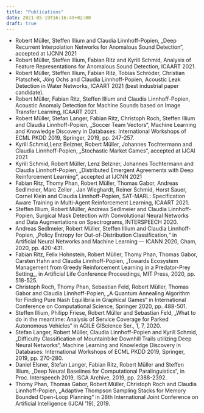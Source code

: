 ```yaml
---
title: "Publications"
date: 2021-05-19T16:16:49+02:00
draft: true
---
```


* Robert Müller, Steffen Illium and Claudia Linnhoff-Popien, „Deep Recurrent Interpolation Networks for Anomalous Sound Detection“, accepted at IJCNN 2021
* Robert Müller, Steffen Illium, Fabian Ritz and Kyrill Schmid, Analysis of Feature Representations for Anomalous Sound Detection, ICAART 2021. 
* Robert Müller, Steffen Illium, Fabian Ritz, Tobias Schröder, Christian Platschek, Jörg Ochs and Claudia Linnhoff-Popien, Acoustic Leak Detection in Water Networks,  ICAART 2021 (best industrial paper candidate).  
* Robert Müller, Fabian Ritz, Steffen Illium and Claudia Linnhoff-Popien, Acoustic Anomaly Detection for Machine Sounds based on Image Transfer Learning, ICAART 2021.
* Robert Müller, Stefan Langer, Fabian Ritz, Christoph Roch, Steffen Illium and Claudia Linnhoff-Popien, „Soccer Team Vectors“, Machine Learning and Knowledge Discovery in Databases: International Workshops of ECML PKDD 2019, Springer, 2019, pp. 247-257. 
* Kyrill Schmid,Lenz Belzner, Robert Müller, Johannes Tochtermann and Claudia Linnhoff-Popien, „Stochastic Market Games“, accepted at IJCAI 2021
* Kyrill Schmid, Robert Müller, Lenz Belzner, Johannes Tochtermann and Claudia Linnhoff-Popien, „Distributed Emergent Agreements with Deep Reinforcement Learning“, accepted at IJCNN 2021
* Fabian Ritz, Thomy Phan, Robert Müller, Thomas Gabor, Andreas Sedlmeier, Marc Zeller , Jan Wieghardt, Reiner Schmid, Horst Sauer, Cornel Klein and Claudia Linnhoff-Popien, SAT-MARL: Specification Aware Training in Multi-Agent Reinforcement Learning, ICAART 2021.
* Steffen Illium, Robert Müller, Andreas Sedlmeier and Claudia Linnhoff-Popien, Surgical Mask Detection with Convolutional Neural Networks and Data Augmentations on Spectrograms, INTERSPEECH 2020. 
* Andreas Sedlmeier, Robert Müller, Steffen Illium and Claudia Linnhoff-Popien, „Policy Entropy for Out-of-Distribution Classification,“ in Artificial Neural Networks and Machine Learning — ICANN 2020, Cham, 2020, pp. 420-431.
* Fabian Ritz,  Felix Hohnstein, Robert Müller, Thomy Phan, Thomas Gabor, Carsten Hahn and Claudia Linnhoff-Popien, „Towards Ecosystem Management from Greedy Reinforcement Learning in a Predator-Prey Setting„, in Artificial Life Conference Proceedings,  MIT Press, 2020, pp. 518-525.
* Christoph Roch, Thomy Phan, Sebastian Feld, Robert Müller, Thomas Gabor and Claudia Linnhoff-Popien, „A Quantum Annealing Algorithm for Finding Pure Nash Equilibria in Graphical Games“ in International Conference on Computational Science, Springer 2020, pp. 488-501.  
* Steffen Illium, Philipp Friese, Robert Müller and Sebastian Feld, „What to do in the meantime: Analysis of Service Coverage for Parked Autonomous Vehicles“ in AGILE GIScience Ser., 1, 7, 2020. 
* Stefan Langer, Robert Müller, Claudia Linnhoff-Popien and Kyrill Schmid, „Difficulty Classification of Mountainbike Downhill Trails utilizing Deep Neural Networks“, Machine Learning and Knowledge Discovery in Databases: International Workshops of ECML PKDD 2019, Springer, 2019, pp. 270-280.
* Daniel Elsner, Stefan Langer, Fabian Ritz, Robert Müller and Steffen Illium, „Deep Neural Baselines for Computational Paralinguistics“, in Proc. Interspeech 2019, ISCA Archive, 2019, pp. 2388-2392.
* Thomy Phan, Thomas Gabor, Robert Müller, Christoph Roch and Claudia Linnhoff-Popien, „Adaptive Thompson Sampling Stacks for Memory Bounded Open-Loop Planning“ in 28th International Joint Conference on Artificial Intelligence (IJCAI ’19), 2019. 
